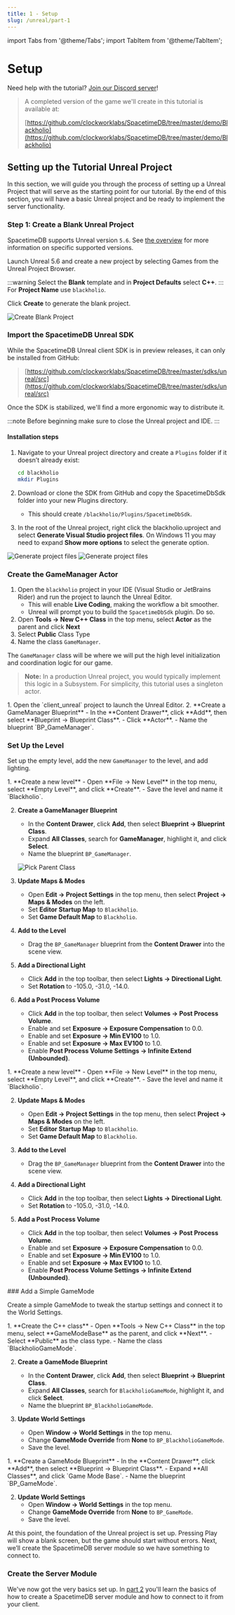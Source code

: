 ```yaml
---
title: 1 - Setup
slug: /unreal/part-1
---
```


import Tabs from '@theme/Tabs';
import TabItem from '@theme/TabItem';

# Setup

Need help with the tutorial? [Join our Discord server](https://discord.gg/spacetimedb)!

> A completed version of the game we'll create in this tutorial is available at:
>
> [https://github.com/clockworklabs/SpacetimeDB/tree/master/demo/Blackholio](https://github.com/clockworklabs/SpacetimeDB/tree/master/demo/Blackholio)

## Setting up the Tutorial Unreal Project

In this section, we will guide you through the process of setting up a Unreal Project that will serve as the starting point for our tutorial. By the end of this section, you will have a basic Unreal project and be ready to implement the server functionality.

### Step 1: Create a Blank Unreal Project

SpacetimeDB supports Unreal version `5.6`. See [the overview](.) for more information on specific supported versions.

Launch Unreal 5.6 and create a new project by selecting Games from the Unreal Project Browser.

:::warning
Select the **Blank** template and in **Project Defaults** select **C++**.
:::
For **Project Name** use `blackholio`.

Click **Create** to generate the blank project.

![Create Blank Project](/images/unreal/part-1-01-create-project.png)

### Import the SpacetimeDB Unreal SDK

While the SpacetimeDB Unreal client SDK is in preview releases, it can only be installed from GitHub:

> [https://github.com/clockworklabs/SpacetimeDB/tree/master/sdks/unreal/src](https://github.com/clockworklabs/SpacetimeDB/tree/master/sdks/unreal/src)

Once the SDK is stabilized, we'll find a more ergonomic way to distribute it.

:::note
Before beginning make sure to close the Unreal project and IDE.
:::

#### Installation steps

1. Navigate to your Unreal project directory and create a `Plugins` folder if it doesn’t already exist:

   ```bash
   cd blackholio
   mkdir Plugins
   ```

2. Download or clone the SDK from GitHub and copy the SpacetimeDbSdk folder into your new Plugins directory.
   - This should create `/blackholio/Plugins/SpacetimeDbSdk`.
3. In the root of the Unreal project, right click the blackholio.uproject and select **Generate Visual Studio project files**. On Windows 11 you may need to expand **Show more options** to select the generate option.

![Generate project files](/images/unreal/part-1-02-01-generate-project.png)
![Generate project files](/images/unreal/part-1-02-02-generate-project.png)

### Create the GameManager Actor

1. Open the `blackholio` project in your IDE (Visual Studio or JetBrains Rider) and run the project to launch the Unreal Editor.
   - This will enable **Live Coding**, making the workflow a bit smoother.
   - Unreal will prompt you to build the `SpacetimeDbSdk` plugin. Do so.
2. Open **Tools -> New C++ Class** in the top menu, select **Actor** as the parent and click **Next**
3. Select **Public** Class Type
4. Name the class `GameManager`.

The `GameManager` class will be where we will put the high level initialization and coordination logic for our game.

> **Note:** In a production Unreal project, you would typically implement this logic in a Subsystem. For simplicity, this tutorial uses a singleton actor.
</TabItem>
<TabItem value="blueprint" label="Blueprint">
1. Open the `client_unreal` project to launch the Unreal Editor.
2. **Create a GameManager Blueprint**  
   - In the **Content Drawer**, click **Add**, then select **Blueprint -> Blueprint Class**.  
   - Click **Actor**.  
   - Name the blueprint `BP_GameManager`.
</TabItem>
</Tabs>

### Set Up the Level

Set up the empty level, add the new `GameManager` to the level, and add lighting.

<Tabs groupId="client-language" defaultValue="cpp">
<TabItem value="cpp" label="C++">
1. **Create a new level**
   - Open **File -> New Level** in the top menu, select **Empty Level**, and click **Create**.
   - Save the level and name it `Blackholio`.

2. **Create a GameManager Blueprint**
   - In the **Content Drawer**, click **Add**, then select **Blueprint -> Blueprint Class**.
   - Expand **All Classes**, search for **GameManager**, highlight it, and click **Select**.
   - Name the blueprint `BP_GameManager`.

   ![Pick Parent Class](/images/unreal/part-1-03-create-blueprint.png)

3. **Update Maps & Modes**
   - Open **Edit -> Project Settings** in the top menu, then select **Project -> Maps & Modes** on the left.
   - Set **Editor Startup Map** to `Blackholio`.
   - Set **Game Default Map** to `Blackholio`.

4. **Add to the Level**
   - Drag the `BP_GameManager` blueprint from the **Content Drawer** into the scene view.

5. **Add a Directional Light**
   - Click **Add** in the top toolbar, then select **Lights -> Directional Light**.
   - Set **Rotation** to -105.0, -31.0, -14.0.

6. **Add a Post Process Volume**
   - Click **Add** in the top toolbar, then select **Volumes -> Post Process Volume**.
   - Enable and set **Exposure -> Exposure Compensation** to 0.0.
   - Enable and set **Exposure -> Min EV100** to 1.0.
   - Enable and set **Exposure -> Max EV100** to 1.0.
   - Enable **Post Process Volume Settings -> Infinite Extend (Unbounded)**.
</TabItem>
<TabItem value="blueprint" label="Blueprint">
1. **Create a new level**
   - Open **File -> New Level** in the top menu, select **Empty Level**, and click **Create**.
   - Save the level and name it `Blackholio`.

2. **Update Maps & Modes**  
   - Open **Edit -> Project Settings** in the top menu, then select **Project -> Maps & Modes** on the left.
   - Set **Editor Startup Map** to `Blackholio`.
   - Set **Game Default Map** to `Blackholio`.

3. **Add to the Level**
   - Drag the `BP_GameManager` blueprint from the **Content Drawer** into the scene view.

4. **Add a Directional Light**
   - Click **Add** in the top toolbar, then select **Lights -> Directional Light**.
   - Set **Rotation** to -105.0, -31.0, -14.0.

5. **Add a Post Process Volume**  
   - Click **Add** in the top toolbar, then select **Volumes -> Post Process Volume**.  
   - Enable and set **Exposure -> Exposure Compensation** to 0.0.  
   - Enable and set **Exposure -> Min EV100** to 1.0.  
   - Enable and set **Exposure -> Max EV100** to 1.0.  
   - Enable **Post Process Volume Settings -> Infinite Extend (Unbounded)**.
</TabItem>
</Tabs>
### Add a Simple GameMode

Create a simple GameMode to tweak the startup settings and connect it to the World Settings.

<Tabs groupId="client-language" defaultValue="cpp">
<TabItem value="cpp" label="C++">
1. **Create the C++ class**
   - Open **Tools -> New C++ Class** in the top menu, select **GameModeBase** as the parent, and click **Next**.
   - Select **Public** as the class type.
   - Name the class `BlackholioGameMode`.

2. **Create a GameMode Blueprint**
   - In the **Content Drawer**, click **Add**, then select **Blueprint -> Blueprint Class**.
   - Expand **All Classes**, search for `BlackholioGameMode`, highlight it, and click **Select**.
   - Name the blueprint `BP_BlackholioGameMode`.

3. **Update World Settings**
   - Open **Window -> World Settings** in the top menu.
   - Change **GameMode Override** from **None** to `BP_BlackholioGameMode`.
   - Save the level.
</TabItem>
<TabItem value="blueprint" label="Blueprint">
1. **Create a GameMode Blueprint**  
   - In the **Content Drawer**, click **Add**, then select **Blueprint -> Blueprint Class**.  
   - Expand **All Classes**, and click `Game Mode Base`.
   - Name the blueprint `BP_GameMode`.

2. **Update World Settings**  
   - Open **Window -> World Settings** in the top menu.  
   - Change **GameMode Override** from **None** to `BP_GameMode`.  
   - Save the level.
</TabItem>
</Tabs>

At this point, the foundation of the Unreal project is set up. Pressing Play will show a blank screen, but the game should start without errors. Next, we’ll create the SpacetimeDB server module so we have something to connect to.

### Create the Server Module

We've now got the very basics set up. In [part 2](part-2) you'll learn the basics of how to create a SpacetimeDB server module and how to connect to it from your client.
